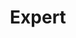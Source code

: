 ---
title: Expert
excerpt: "*&nbsp;*{: .fa .fa-tools style='color:#bb0000'} Work in progress *&nbsp;*{: .fa .fa-tools style='color:#bb0000'}"
icon:
  type: fas
  name: fa-grimace
color: red
sections:
  - /work-in-progress
---